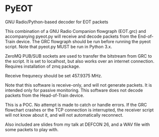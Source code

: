 # PyEOT
GNU Radio/Python-based decoder for EOT packets

This combination of a GNU Radio Companion flowgraph (EOT.grc) and accompanying pyeot.py will receive
and decode packets from the End-of-Train device.  The GRC flowgraph should be run before running the pyeot script.
Note that pyeot.py MUST be run in Python 3.x.  

ZeroMQ PUB/SUB sockets are used to transfer the bitstream from GRC to the script.  It is set to localhost, but also works 
over an internet connection.  Requires installation of zmq package.

Receive frequnecy should be set 457.9375 MHz.

Note that this software is receive-only, and will not generate packets.  It is intended only for passive monitoring.
This software does not decode packets from the Head-of-Train device.

This is a POC.  No attempt is made to catch or handle errors.  If the GRC flowchart crashes or the TCP connection is interrupted, the receiver script will not know about it, and will not automatically reconnect.  

Also included are slides from my talk at DEFCON 26, and a WAV file with some packets to play with.  
